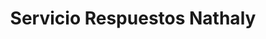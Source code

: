 ---
title: "Servicio Respuestos Nathaly"
url: /la-libertad/servicio-respuestos-nathaly/
shop: reparación de automóviles
---
